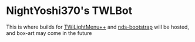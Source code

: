 # NightYoshi370's TWLBot
This is where builds for [TWiLightMenu++](https://github.com/RocketRobz/TWiLightMenu) and [nds-bootstrap](https://github.com/ahezard/nds-bootstrap) will be hosted, and box-art may come in the future
